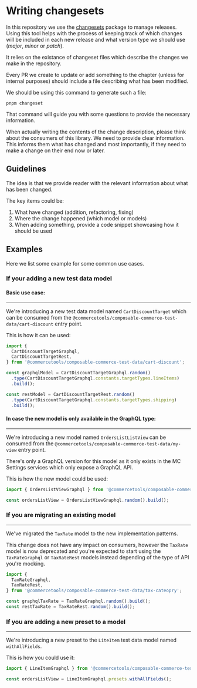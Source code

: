 # Writing changesets

In this repository we use the [changesets](https://github.com/changesets/changesets) package to manage releases.
Using this tool helps with the process of keeping track of which changes will be included in each new release and what version type we should use (_major_, _minor_ or _patch_).

It relies on the existance of changeset files which describe the changes we make in the repository.

Every PR we create to update or add something to the chapter (unless for internal purposes) should include a file describing what has been modified.

We should be using this command to generate such a file:

```
pnpm changeset
```

That command will guide you with some questions to provide the necessary information.

When actually writing the contents of the change description, please think about the consumers of this library. We need to provide clear information. This informs them what has changed and most importantly, if they need to make a change on their end now or later.

## Guidelines

The idea is that we provide reader with the relevant information about what has been changed.

The key items could be:

1. What have changed (addition, refactoring, fixing)
2. Where the change happened (which model or models)
3. When adding something, provide a code snippet showcasing how it should be used

## Examples

Here we list some example for some common use cases.

### If your adding a new test data model

#### Basic use case:

---

We're introducing a new test data model named `CartDiscountTarget` which can be consumed from the `@commercetools/composable-commerce-test-data/cart-discount` entry point.

This is how it can be used:

```ts
import {
  CartDiscountTargetGraphql,
  CartDiscountTargetRest,
} from '@commercetools/composable-commerce-test-data/cart-discount';

const graphqlModel = CartDiscountTargetGraphql.random()
  .type(CartDiscountTargetGraphql.constants.targetTypes.lineItems)
  .build();

const restModel = CartDiscountTargetRest.random()
  .type(CartDiscountTargetGraphql.constants.targetTypes.shipping)
  .build();
```

#### In case the new model is only available in the GraphQL type:

---

We're introducing a new model named `OrdersListListView` can be consumed from the `@commercetools/composable-commerce-test-data/my-view` entry point.

There's only a GraphQL version for this model as it only exists in the MC Settings services which only expose a GraphQL API.

This is how the new model could be used:

```ts
import { OrdersListViewGraphql } from '@commercetools/composable-commerce-test-data/my-view';

const ordersListView = OrdersListViewGraphql.random().build();
```

### If you are migrating an existing model

---

We've migrated the `TaxRate` model to the new implementation patterns.

This change does not have any impact on consumers, however the `TaxRate` model is now deprecated and you're expected to start using the `TaxRateGraphql` or `TaxRateRest` models instead depending of the type of API you're mocking.

```ts
import {
  TaxRateGraphql,
  TaxRateRest,
} from '@commercetools/composable-commerce-test-data/tax-cateopry';

const graphqlTaxRate = TaxRateGraphql.random().build();
const restTaxRate = TaxRateRest.random().build();
```

### If you are adding a new preset to a model

---

We're introducing a new preset to the `LiteItem` test data model named `withAllFields`.

This is how you could use it:

```ts
import { LineItemGraphql } from '@commercetools/composable-commerce-test-data/cart';

const ordersListView = LineItemGraphql.presets.withAllFields();
```
